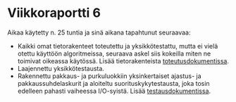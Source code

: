 # Viikkoraportti 6

Aikaa käytetty n. 25 tuntia ja sinä aikana tapahtunut seuraavaa:

* Kaikki omat tietorakenteet toteutettu ja yksikkötestattu, mutta ei vielä otettu käyttöön algoritmeissa, seuraava askel siis kokeilla miten ne toimivat oikeassa käytössä. Lisää tietorakenteista [toteutusdokumentissa](/dokumentaatio/toteutusdokumentti.md).
* Laajennettu yksikkötestausta.
* Rakennettu pakkaus- ja purkuluokkiin yksinkertaiset ajastus- ja pakkaussuhdelaskurit ja aloiteltu suorituskykytestausta, joka tosin edelleen pahasti vaiheessa I/O-syistä. Lisää [testausdokumentissa](/dokumentaatio/testaus.md).
